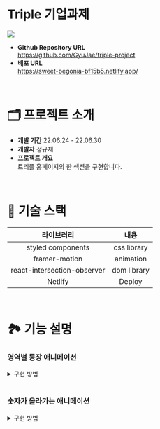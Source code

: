 # Triple 기업과제

<img src="https://user-images.githubusercontent.com/58322754/176611633-de1d61ca-4efd-42d8-9f06-c8c6cc8a978c.png">

- **Github Repository URL** <br/> https://github.com/GyuJae/triple-project
- **배포 URL** <br/> https://sweet-begonia-bf15b5.netlify.app/

<br/>

# 🗂 프로젝트 소개
- **개발 기간** 22.06.24 - 22.06.30
- **개발자** 정규재
- **프로젝트 개요** <br/>
트리플 홈페이지의 한 섹션을 구현합니다. 

<br/>

# 🔨 기술 스택

|라이브러리|내용|
|:---:|:---:|
| styled components | css library  |
| framer-motion | animation |
| react-intersection-observer | dom library |
| Netlify | Deploy |

<br/>


# 🏞 기능 설명 


### 영역별 등장 애니메이션

<details>
    <summary>구현 방법</summary>


Framer motion 라이브러리를 이용하여 등장 애니메이션을 구현하였다. framer motion을 이용하여 더 쉽고 유지 보수 하기 쉽게 애니메이션을 구현하였다. 

<br />

```tsx
export const containerVar: Variants = {
  animate: {
    transition: {
      staggerChildren: 0.1,
    }
  }, 
}

export const itemVar: Variants = {
  initial: { y: 30, opacity: 0 },
  animate: {
    y: 0,
    opacity: 1,
    transition: {
      duration: 0.7
    }
  }
}
```

</details>

<br />

### 숫자가 올라가는 애니메이션

<details>
    <summary>구현 방법</summary>


useCountUp hooks을 만들어 숫자가 올가가는 애니메이션을 만들었고, react-intersection-observer를 이용하여 scroll해서 보일시에 작동하게 만들었다. 

<br />

```tsx
import { useEffect, useState } from 'react'

interface IProps {
  end: number;
  start?: number;
  duration?: number;
  isStart?: boolean
}

const slowNum = (t: number): number => {
  return t === 1 ? 1 : 1 - Math.pow(2, -10 * t)
}

export const useCountUp = ({end, start = 0, duration = 2000, isStart = true}:IProps) => {
  const [count, setCount] = useState(start)
  const rate = 1000 / 60
  const total = Math.round(duration / rate)

  useEffect(() => {
    if (isStart) {
      const counter = setInterval(() => {
        const progress = slowNum(++start / total)
        setCount(Math.round(end * progress))
        if (progress === 1) clearInterval(counter)
      }, rate)
    }
  }, [end, rate, start, total, isStart])

  return count
}
```

</details>

<br />



